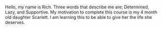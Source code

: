 Hello, my name is Rich. Three words that describe me are; Determined, Lazy, and Supportive.
My motivation to complete this course is my 4 month old daughter Scarlett. I am learning this to be able to give her the life she deserves. 
